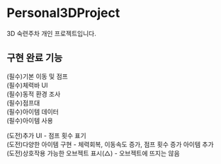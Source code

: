 # Personal3DProject
 
3D 숙련주차 개인 프로젝트입니다.


## 구현 완료 기능

(필수)기본 이동 및 점프  
(필수)체력바 UI  
(필수)동적 환경 조사  
(필수)점프대  
(필수)아이템 데이터  
(필수)아이템 사용
  
(도전)추가 UI - 점프 횟수 표기  
(도전)다양한 아이템 구현 - 체력회복, 이동속도 증가, 점프 횟수 증가 아이템 추가  
(도전)상호작용 가능한 오브젝트 표시(△) - 오브젝트에 뜨지는 않음  
